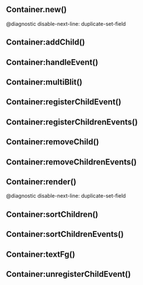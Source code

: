 ## Container.new()
@diagnostic disable-next-line: duplicate-set-field

## Container:addChild()

## Container:handleEvent()

## Container:multiBlit()

## Container:registerChildEvent()

## Container:registerChildrenEvents()

## Container:removeChild()

## Container:removeChildrenEvents()

## Container:render()
@diagnostic disable-next-line: duplicate-set-field

## Container:sortChildren()

## Container:sortChildrenEvents()

## Container:textFg()

## Container:unregisterChildEvent()

